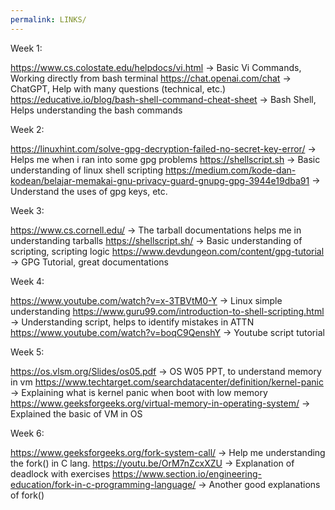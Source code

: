 ```yaml
---
permalink: LINKS/
---
```


Week 1:

https://www.cs.colostate.edu/helpdocs/vi.html -> Basic Vi Commands, Working directly from bash terminal
https://chat.openai.com/chat -> ChatGPT, Help with many questions (technical, etc.)
https://educative.io/blog/bash-shell-command-cheat-sheet -> Bash Shell, Helps understanding the bash commands

Week 2:

https://linuxhint.com/solve-gpg-decryption-failed-no-secret-key-error/ -> Helps me when i ran into some gpg problems
https://shellscript.sh -> Basic understanding of linux shell scripting
https://medium.com/kode-dan-kodean/belajar-memakai-gnu-privacy-guard-gnupg-gpg-3944e19dba91 -> Understand the uses of gpg keys, etc.

Week 3:

https://www.cs.cornell.edu/ -> The tarball documentations helps me in understanding tarballs
https://shellscript.sh/ -> Basic understanding of scripting, scripting logic
https://www.devdungeon.com/content/gpg-tutorial -> GPG Tutorial, great documentations

Week 4:

https://www.youtube.com/watch?v=x-3TBVtM0-Y -> Linux simple understanding
https://www.guru99.com/introduction-to-shell-scripting.html -> Understanding script, helps to identify mistakes in ATTN
https://www.youtube.com/watch?v=boqC9QenshY -> Youtube script tutorial

Week 5:

https://os.vlsm.org/Slides/os05.pdf -> OS W05 PPT, to understand memory in vm
https://www.techtarget.com/searchdatacenter/definition/kernel-panic -> Explaining what is kernel panic when boot with low memory
https://www.geeksforgeeks.org/virtual-memory-in-operating-system/ -> Explained the basic of VM in OS

Week 6:

https://www.geeksforgeeks.org/fork-system-call/ -> Help me understanding the fork() in C lang.
https://youtu.be/OrM7nZcxXZU -> Explanation of deadlock with exercises
https://www.section.io/engineering-education/fork-in-c-programming-language/ -> Another good explanations of fork()

